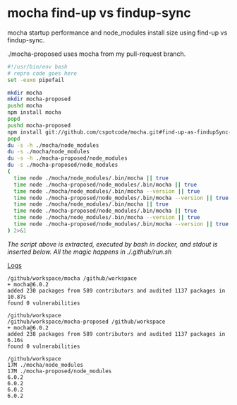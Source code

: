 # mocha find-up vs findup-sync

mocha startup performance and node_modules install size using find-up vs findup-sync.

./mocha-proposed uses mocha from my pull-request branch. 

```bash
#!/usr/bin/env bash
# repro code goes here
set -euxo pipefail

mkdir mocha
mkdir mocha-proposed
pushd mocha
npm install mocha
popd
pushd mocha-proposed
npm install git://github.com/cspotcode/mocha.git#find-up-as-findupSync-replacement
popd
du -s -h ./mocha/node_modules
du -s ./mocha/node_modules
du -s -h ./mocha-proposed/node_modules
du -s ./mocha-proposed/node_modules
(
  time node ./mocha/node_modules/.bin/mocha || true
  time node ./mocha-proposed/node_modules/.bin/mocha || true
  time node ./mocha/node_modules/.bin/mocha --version || true
  time node ./mocha-proposed/node_modules/.bin/mocha --version || true
  time node ./mocha/node_modules/.bin/mocha || true
  time node ./mocha-proposed/node_modules/.bin/mocha || true
  time node ./mocha/node_modules/.bin/mocha --version || true
  time node ./mocha-proposed/node_modules/.bin/mocha --version || true
) 2>&1

```

*The script above is extracted, executed by bash in docker, and stdout is inserted below.  All the magic happens in ./.github/run.sh*

[Logs](https://github.com/cspotcode/repros/runs/76724994)

```output
/github/workspace/mocha /github/workspace
+ mocha@6.0.2
added 230 packages from 589 contributors and audited 1137 packages in 10.87s
found 0 vulnerabilities

/github/workspace
/github/workspace/mocha-proposed /github/workspace
+ mocha@6.0.2
added 238 packages from 589 contributors and audited 1137 packages in 6.16s
found 0 vulnerabilities

/github/workspace
17M	./mocha/node_modules
17M	./mocha-proposed/node_modules
6.0.2
6.0.2
6.0.2
6.0.2
```

